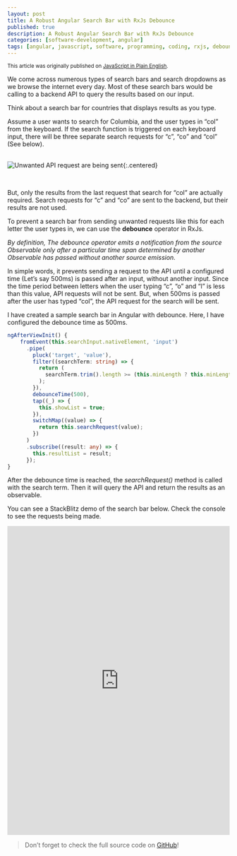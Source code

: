 ```yaml
---
layout: post
title: A Robust Angular Search Bar with RxJs Debounce
published: true
description: A Robust Angular Search Bar with RxJs Debounce
categories: [software-development, angular]
tags: [angular, javascript, software, programming, coding, rxjs, debounce]
---
```


<div class="message">
    <small>
  This article was originally published on <a href="https://javascript.plainenglish.io/a-robust-angular-search-bar-with-rxjs-debounce-29a082d6816e">JavaScript in Plain English</a>.
    </small>
</div>

We come across numerous types of search bars and search dropdowns as we browse the internet every day. Most of these search bars would be calling to a backend API to query the results based on our input.

Think about a search bar for countries that displays results as you type.

Assume a user wants to search for Columbia, and the user types in “col” from the keyboard. If the search function is triggered on each keyboard input, there will be three separate search requests for “c”, “co” and “col” (See below).
<br/><br/>

![Unwanted API request are being sent](http://localhost:4000/public/images/country-search-box.gif "Unwanted API request are being sent"){:.centered}

<br/>

But, only the results from the last request that search for “col” are actually required. Search requests for “c” and “co” are sent to the backend, but their results are not used.

To prevent a search bar from sending unwanted requests like this for each letter the user types in, we can use the **debounce** operator in RxJs.

*By definition, The debounce operator emits a notification from the source Observable only after a particular time span determined by another Observable has passed without another source emission.*

In simple words, it prevents sending a request to the API until a configured time (Let’s say 500ms) is passed after an input, without another input. Since the time period between letters when the user typing “c”, “o” and “l” is less than this value, API requests will not be sent. But, when 500ms is passed after the user has typed “col”, the API request for the search will be sent.

I have created a sample search bar in Angular with debounce. Here, I have configured the debounce time as 500ms.

```typescript
ngAfterViewInit() {
    fromEvent(this.searchInput.nativeElement, 'input')
      .pipe(
        pluck('target', 'value'),
        filter((searchTerm: string) => {
          return (
            searchTerm.trim().length >= (this.minLength ? this.minLength : 1)
          );
        }),
        debounceTime(500),
        tap((_) => {
          this.showList = true;
        }),
        switchMap((value) => {
          return this.searchRequest(value);
        })
      )
      .subscribe((result: any) => {
        this.resultList = result;
      });
}
```

After the debounce time is reached, the _searchRequest()_ method is called with the search term. Then it will query the API and return the results as an observable.

You can see a StackBlitz demo of the search bar below. Check the console to see the requests being made.

<iframe src="https://stackblitz.com/edit/angular-search-bar-debounce?embed=1&file=src%2Fapp%2Fapp.component.html&view=preview" width="100%" height="700px" frameborder="0"></iframe>

> Don’t forget to check the full source code on <a href="https://github.com/pabasara-mahindapala/search-bar">GitHub</a>!


